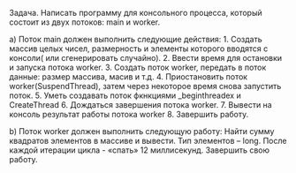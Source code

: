 Задача. Написать программу для консольного процесса, который состоит из двух потоков: main и worker.

a) Поток main должен выполнить следующие действия:
    1. Создать массив целых чисел, размерность и элементы которого вводятся с консоли( или сгенерировать 
случайно).
    2. Ввести время для остановки и запуска потока worker.
    3. Создать поток worker, передать в поток данные: размер маcсива, масив и т.д.
    4. Приостановить поток worker(SuspendThread), затем через некоторое время снова запустить поток.
    5. Уметь создавать поток фкнкциями _beginthreadex и CreateThread
    6. Дождаться завершения потока worker.
    7. Вывести на консоль результат работы потока worker
    8. Завершить работу.
    
b) Поток worker должен выполнить следующую работу:
    Найти сумму квадратов элементов в массиве и вывести. Тип элементов – long. После каждой итерации цикла - 
    «спать» 12 миллисекунд. Завершить свою работу.
